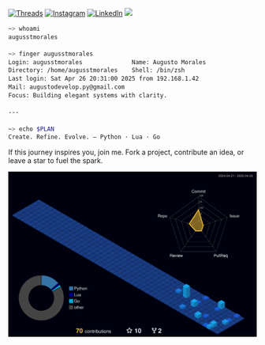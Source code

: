 [![Threads](https://img.shields.io/badge/-Threads-000000?style=flat&logo=threads&logoColor=white)](https://www.threads.net/@augusst_morales)
[![Instagram](https://img.shields.io/badge/-Instagram-E4405F?style=flat&logo=instagram&logoColor=white)](https://www.instagram.com/augusst_morales/)
[![LinkedIn](https://img.shields.io/badge/-LinkedIn-0A66C2?style=flat&logo=linkedin&logoColor=white)](https://www.linkedin.com/in/augusstmorales/)
![](https://komarev.com/ghpvc/?username=AugusstMorales&style=flat&color=FE9A10)




``` zsh
~> whoami
augusstmorales

~> finger augusstmorales
Login: augusstmorales              Name: Augusto Morales
Directory: /home/augusstmorales    Shell: /bin/zsh
Last login: Sat Apr 26 20:31:00 2025 from 192.168.1.42
Mail: augustodevelop.py@gmail.com
Focus: Building elegant systems with clarity.

---

~> echo $PLAN
Create. Refine. Evolve. — Python · Lua · Go


```


If this journey inspires you, join me. Fork a project, contribute an idea, or leave a star to fuel the spark.

![](./profile-3d-contrib/profile-night-view.svg) 


